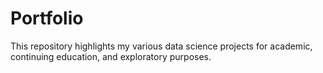 # Portfolio
This repository highlights my various data science projects for academic, continuing education, and exploratory purposes.
